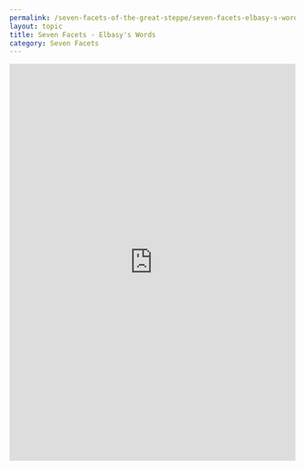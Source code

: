 ```yaml
---
permalink: /seven-facets-of-the-great-steppe/seven-facets-elbasy-s-words
layout: topic
title: Seven Facets - Elbasy's Words
category: Seven Facets
---
```


<iframe src="https://www.qazaqstan.io/ann/seven-facets-great-steppe/" width="100%" height="700px" style="display: block; margin: 0 auto; overflow-y: scroll;" frameborder="0"></iframe>
